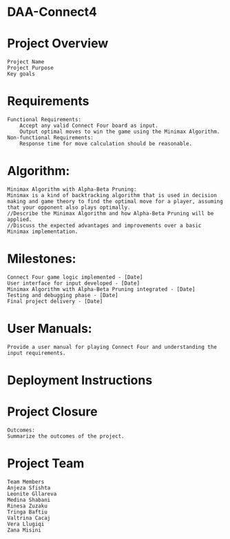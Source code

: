 
# DAA-Connect4
# Project Overview
	Project Name
	Project Purpose
	Key goals

# Requirements
	Functional Requirements:
		Accept any valid Connect Four board as input.
		Output optimal moves to win the game using the Minimax Algorithm.
	Non-functional Requirements:
		Response time for move calculation should be reasonable.
# Algorithm:
	Minimax Algorithm with Alpha-Beta Pruning:
	Minimax is a kind of backtracking algorithm that is used in decision making and game theory to find the optimal move for a player, assuming that your opponent also plays optimally.
	//Describe the Minimax Algorithm and how Alpha-Beta Pruning will be applied.
	//Discuss the expected advantages and improvements over a basic Minimax implementation.
# Milestones:
	Connect Four game logic implemented - [Date]
	User interface for input developed - [Date]
	Minimax Algorithm with Alpha-Beta Pruning integrated - [Date]
	Testing and debugging phase - [Date]
	Final project delivery - [Date]
# User Manuals:
	Provide a user manual for playing Connect Four and understanding the input requirements.
# Deployment Instructions

# Project Closure
	Outcomes:
	Summarize the outcomes of the project.

# Project Team
	Team Members
	Anjeza Sfishta
	Leonite Gllareva
	Medina Shabani
	Rinesa Zuzaku
	Tringa Baftiu
	Valtrina Cacaj
	Vera Llugiqi
	Zana Misini
